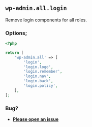 ## `wp-admin.all.login`

Remove login components for all roles.

### Options;

```php
<?php

return [
    'wp-admin.all' => [
        'login',
        'login.logo',
        'login.remember',
        'login.nav',
        'login.back',
        'login.policy',
    ],
];
```

### Bug?

* **[Please open an issue](https://github.com/soberwp/intervention/issues/new?title=[wp-admin.login]&labels=bug&assignees=darrenjacoby)**
